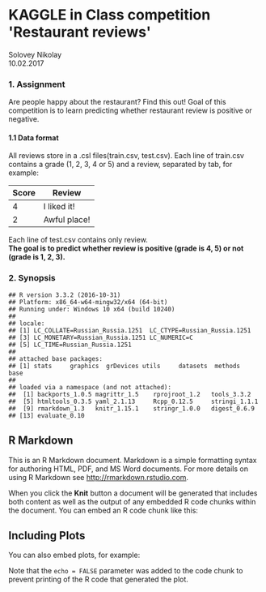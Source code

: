 # KAGGLE in Class competition 'Restaurant reviews'
Solovey Nikolay  
10.02.2017  

### 1. Assignment

Are people happy about the restaurant? Find this out!
Goal of this competition is to learn predicting whether restaurant review is positive or negative.  

#### 1.1 Data format
All reviews store in a .csl files(train.csv, test.csv). Each line of train.csv contains a grade (1, 2, 3, 4 or 5) and a review, separated by tab, for example:

**Score** | **Review**
----- | -------------
4     | I liked it!
2     | Awful place!

Each line of test.csv contains only review.  
**The goal is to predict whether review is positive (grade is 4, 5) or not (grade is 1, 2, 3).**

### 2. Synopsis





```
## R version 3.3.2 (2016-10-31)
## Platform: x86_64-w64-mingw32/x64 (64-bit)
## Running under: Windows 10 x64 (build 10240)
## 
## locale:
## [1] LC_COLLATE=Russian_Russia.1251  LC_CTYPE=Russian_Russia.1251   
## [3] LC_MONETARY=Russian_Russia.1251 LC_NUMERIC=C                   
## [5] LC_TIME=Russian_Russia.1251    
## 
## attached base packages:
## [1] stats     graphics  grDevices utils     datasets  methods   base     
## 
## loaded via a namespace (and not attached):
##  [1] backports_1.0.5 magrittr_1.5    rprojroot_1.2   tools_3.3.2    
##  [5] htmltools_0.3.5 yaml_2.1.13     Rcpp_0.12.5     stringi_1.1.1  
##  [9] rmarkdown_1.3   knitr_1.15.1    stringr_1.0.0   digest_0.6.9   
## [13] evaluate_0.10
```


## R Markdown

This is an R Markdown document. Markdown is a simple formatting syntax for authoring HTML, PDF, and MS Word documents. For more details on using R Markdown see <http://rmarkdown.rstudio.com>.

When you click the **Knit** button a document will be generated that includes both content as well as the output of any embedded R code chunks within the document. You can embed an R code chunk like this:



## Including Plots

You can also embed plots, for example:



Note that the `echo = FALSE` parameter was added to the code chunk to prevent printing of the R code that generated the plot.
